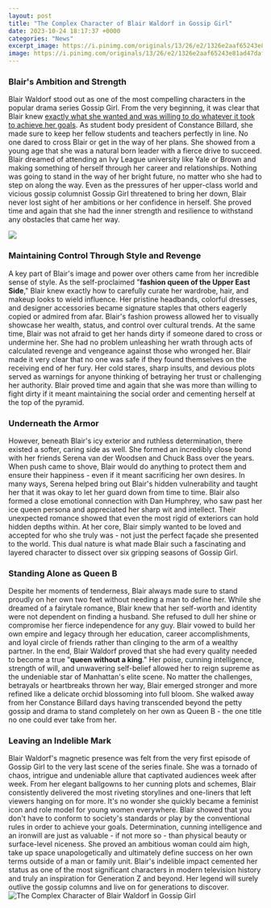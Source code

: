 ```yaml
---
layout: post
title: "The Complex Character of Blair Waldorf in Gossip Girl"
date: 2023-10-24 18:17:37 +0000
categories: "News"
excerpt_image: https://i.pinimg.com/originals/13/26/e2/1326e2aaf65243e81ad47daf6be827c6.jpg
image: https://i.pinimg.com/originals/13/26/e2/1326e2aaf65243e81ad47daf6be827c6.jpg
---
```


### Blair's Ambition and Strength
Blair Waldorf stood out as one of the most compelling characters in the popular drama series Gossip Girl. From the very beginning, it was clear that Blair knew [exactly what she wanted and was willing to do whatever it took to achieve her goals](https://store.fi.io.vn/collection/alday). As student body president of Constance Billard, she made sure to keep her fellow students and teachers perfectly in line. No one dared to cross Blair or get in the way of her plans. She showed from a young age that she was a natural born leader with a fierce drive to succeed. 
Blair dreamed of attending an Ivy League university like Yale or Brown and making something of herself through her career and relationships. Nothing was going to stand in the way of her bright future, no matter who she had to step on along the way. Even as the pressures of her upper-class world and vicious gossip columnist Gossip Girl threatened to bring her down, Blair never lost sight of her ambitions or her confidence in herself. She proved time and again that she had the inner strength and resilience to withstand any obstacles that came her way.

![](http://img4.wikia.nocookie.net/__cb20140518161647/gossipgirl/images/1/1a/ImageQB.jpg)
### Maintaining Control Through Style and Revenge
A key part of Blair's image and power over others came from her incredible sense of style. As the self-proclaimed "**fashion queen of the Upper East Side**," Blair knew exactly how to carefully curate her wardrobe, hair, and makeup looks to wield influence. Her pristine headbands, colorful dresses, and designer accessories became signature staples that others eagerly copied or admired from afar. Blair's fashion prowess allowed her to visually showcase her wealth, status, and control over cultural trends. 
At the same time, Blair was not afraid to get her hands dirty if someone dared to cross or undermine her. She had no problem unleashing her wrath through acts of calculated revenge and vengeance against those who wronged her. Blair made it very clear that no one was safe if they found themselves on the receiving end of her fury. Her cold stares, sharp insults, and devious plots served as warnings for anyone thinking of betraying her trust or challenging her authority. Blair proved time and again that she was more than willing to fight dirty if it meant maintaining the social order and cementing herself at the top of the pyramid.
### Underneath the Armor
However, beneath Blair's icy exterior and ruthless determination, there existed a softer, caring side as well. She formed an incredibly close bond with her friends Serena van der Woodsen and Chuck Bass over the years. When push came to shove, Blair would do anything to protect them and ensure their happiness - even if it meant sacrificing her own desires. In many ways, Serena helped bring out Blair's hidden vulnerability and taught her that it was okay to let her guard down from time to time. 
Blair also formed a close emotional connection with Dan Humphrey, who saw past her ice queen persona and appreciated her sharp wit and intellect. Their unexpected romance showed that even the most rigid of exteriors can hold hidden depths within. At her core, Blair simply wanted to be loved and accepted for who she truly was - not just the perfect façade she presented to the world. This dual nature is what made Blair such a fascinating and layered character to dissect over six gripping seasons of Gossip Girl.
### Standing Alone as Queen B
Despite her moments of tenderness, Blair always made sure to stand proudly on her own two feet without needing a man to define her. While she dreamed of a fairytale romance, Blair knew that her self-worth and identity were not dependent on finding a husband. She refused to dull her shine or compromise her fierce independence for any guy. Blair vowed to build her own empire and legacy through her education, career accomplishments, and loyal circle of friends rather than clinging to the arm of a wealthy partner. 
In the end, Blair Waldorf proved that she had every quality needed to become a true "**queen without a king**." Her poise, cunning intelligence, strength of will, and unwavering self-belief allowed her to reign supreme as the undeniable star of Manhattan's elite scene. No matter the challenges, betrayals or heartbreaks thrown her way, Blair emerged stronger and more refined like a delicate orchid blossoming into full bloom. She walked away from her Constance Billard days having transcended beyond the petty gossip and drama to stand completely on her own as Queen B - the one title no one could ever take from her.
### Leaving an Indelible Mark 
Blair Waldorf's magnetic presence was felt from the very first episode of Gossip Girl to the very last scene of the series finale. She was a tornado of chaos, intrigue and undeniable allure that captivated audiences week after week. From her elegant ballgowns to her cunning plots and schemes, Blair consistently delivered the most riveting storylines and one-liners that left viewers hanging on for more. It's no wonder she quickly became a feminist icon and role model for young women everywhere. 
Blair showed that you don't have to conform to society's standards or play by the conventional rules in order to achieve your goals. Determination, cunning intelligence and an ironwill are just as valuable - if not more so - than physical beauty or surface-level niceness. She proved an ambitious woman could aim high, take up space unapologetically and ultimately define success on her own terms outside of a man or family unit. Blair's indelible impact cemented her status as one of the most significant characters in modern television history and truly an inspiration for Generation Z and beyond. Her legend will surely outlive the gossip columns and live on for generations to discover.
![The Complex Character of Blair Waldorf in Gossip Girl](https://i.pinimg.com/originals/13/26/e2/1326e2aaf65243e81ad47daf6be827c6.jpg)